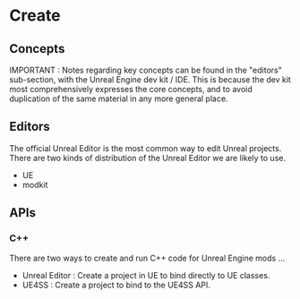 # Create

## Concepts

IMPORTANT : Notes regarding key concepts can be found in the "editors" sub-section,
with the Unreal Engine dev kit / IDE.
This is because the dev kit most comprehensively expresses the core concepts,
and to avoid duplication of the same material in any more general place.

## Editors

The official Unreal Editor is the most common way to edit Unreal projects.
There are two kinds of distribution of the Unreal Editor we are likely to use.

- UE
- modkit

## APIs

### C++

There are two ways to create and run C++ code for Unreal Engine mods ...

- Unreal Editor : Create a project in UE to bind directly to UE classes.
- UE4SS : Create a project to bind to the UE4SS API.
